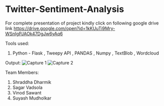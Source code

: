 # Twitter-Sentiment-Analysis

For complete presentation of project kindly click on following google drive link
https://drive.google.com/open?id=1kKUuTi9Mry-WSnIgPJAOk47DgJw6yAq6

Tools used:
1) Python - Flask , Tweepy API , PANDAS , Numpy , TextBlob , Wordcloud

Output:
![Capture 1](https://user-images.githubusercontent.com/50289281/67629433-72229880-f89b-11e9-9503-308d8c2d1797.PNG)
![Capture 2](https://user-images.githubusercontent.com/50289281/67629434-72229880-f89b-11e9-8897-b00cb7e75759.PNG)


Team Members:
1. Shraddha Dharmik
2. Sagar Vadsola
3. Vinod Sawant
4. Suyash Mudholkar
